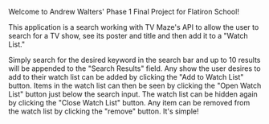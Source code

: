 Welcome to Andrew Walters' Phase 1 Final Project for Flatiron School!

This application is a search working with TV Maze's API to allow the user to search for a TV show, see its poster and title and then add it to a "Watch List."

Simply search for the desired keyword in the search bar and up to 10 results will be appended to the "Search Results" field. Any show the user desires to add to their watch list can be added by clicking the "Add to Watch List" button. Items in the watch list can then be seen by clicking the "Open Watch List" button just below the search input. The watch list can be hidden again by clicking the "Close Watch List" button. Any item can be removed from the watch list by clicking the "remove" button. It's simple!